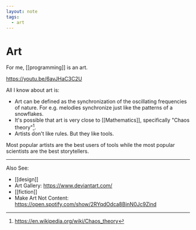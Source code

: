 ```yaml
---
layout: note
tags:
  - art
---
```


# Art

For me, [[programming]] is an art.

https://youtu.be/6avJHaC3C2U

All I know about art is:

- Art can be defined as the synchronization of the oscillating frequencies of nature. For e.g. melodies synchronize just like the patterns of a snowflakes.
- It's possible that art is very close to [[Mathematics]], specifically "Chaos theory"[^1].
- Artists don't like rules. But they like tools.

Most popular artists are the best users of tools while the most popular scientists are the best storytellers.

[^1]: https://en.wikipedia.org/wiki/Chaos_theory

---

Also See:

- [[design]]
- Art Gallery: https://www.deviantart.com/
- [[fiction]]
- Make Art Not Content: https://open.spotify.com/show/2RYqdOdca8BinN0Jc9Zind

